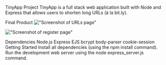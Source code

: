 TinyApp Project
TinyApp is a full stack web application built with Node and Express that allows users to shorten long URLs (à la bit.ly).

Final Product
!["Screenshot of URLs page"](https://github.com/bbadaso/tinyapp/blob/feature/user-registration/docs/Login%20Page%20.png)

!["Screenshot of register page"](https://github.com/bbadaso/tinyapp/blob/feature/user-registration/docs/Urls.png)


Dependencies
Node.js
Express
EJS
bcrypt
body-parser
cookie-session
Getting Started
Install all dependencies (using the npm install command).
Run the development web server using the node express_server.js command.

